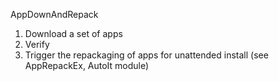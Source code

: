 AppDownAndRepack

1. Download a set of apps
2. Verify
3. Trigger the repackaging of apps for unattended install (see AppRepackEx, AutoIt module)

